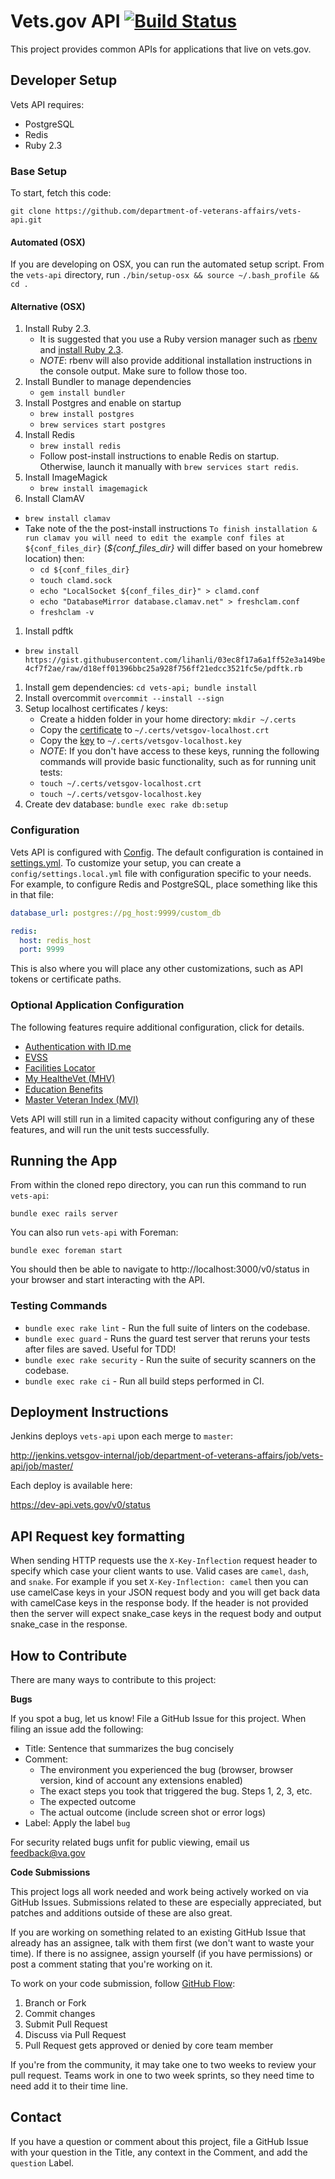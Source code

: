 # Vets.gov API [![Build Status](https://dev.vets.gov/jenkins/buildStatus/icon?job=testing/vets-api/master)](http://jenkins.vetsgov-internal/job/department-of-veterans-affairs/job/vets-api/job/master/)

This project provides common APIs for applications that live on vets.gov.

## Developer Setup

Vets API requires:
- PostgreSQL
- Redis
- Ruby 2.3

### Base Setup

To start, fetch this code:

`git clone https://github.com/department-of-veterans-affairs/vets-api.git`


#### Automated (OSX)

If you are developing on OSX, you can run the automated setup script. From
the `vets-api` directory, run `./bin/setup-osx && source ~/.bash_profile && cd .`

#### Alternative (OSX)

1. Install Ruby 2.3.
   - It is suggested that you use a Ruby version manager such as
    [rbenv](https://github.com/rbenv/rbenv#installation) and
    [install Ruby 2.3](https://github.com/rbenv/rbenv#installing-ruby-versions).
   - *NOTE*: rbenv will also provide additional installation instructions in the
    console output. Make sure to follow those too.
1. Install Bundler to manage dependencies
   - `gem install bundler`
1. Install Postgres and enable on startup
   - `brew install postgres`
   - `brew services start postgres`
1. Install Redis
   - `brew install redis`
   - Follow post-install instructions to enable Redis on startup. Otherwise,
    launch it manually with `brew services start redis`.
1. Install ImageMagick
   - `brew install imagemagick`
1. Install ClamAV
  - `brew install clamav`
  - Take note of the the post-install instructions `To finish installation & run clamav
  you will need to edit the example conf files at ${conf_files_dir}` (_${conf_files_dir}_ 
  will differ based on your homebrew location) then:
    - `cd ${conf_files_dir}`
    - `touch clamd.sock`
    - `echo "LocalSocket ${conf_files_dir}" > clamd.conf` 
    - `echo "DatabaseMirror database.clamav.net" > freshclam.conf`
    - `freshclam -v`
1. Install pdftk
  - `brew install https://gist.githubusercontent.com/lihanli/03ec8f17a6a1ff52e3a149be4cf7f2ae/raw/d18eff01396bbc25a928f756ff21edcc3521fc5e/pdftk.rb`
1. Install gem dependencies: `cd vets-api; bundle install`
1. Install overcommit `overcommit --install --sign`
1. Setup localhost certificates / keys:
   - Create a hidden folder in your home directory:  `mkdir ~/.certs`
   - Copy the [certificate][certificate] to `~/.certs/vetsgov-localhost.crt`
   - Copy the [key][key] to `~/.certs/vetsgov-localhost.key`
   - *NOTE*: If you don't have access to these keys, running the following
     commands will provide basic functionality, such as for running unit tests:
   - `touch ~/.certs/vetsgov-localhost.crt`
   - `touch ~/.certs/vetsgov-localhost.key`
1. Create dev database: `bundle exec rake db:setup`


[certificate]: https://github.com/department-of-veterans-affairs/vets.gov-team/blob/master/Products/Identity/Files_From_IDme/development-certificates/vetsgov-localhost.crt
[key]: https://github.com/department-of-veterans-affairs/vets.gov-team/blob/master/Products/Identity/Files_From_IDme/development-certificates/vetsgov-localhost.key

### Configuration

Vets API is configured with [Config](https://github.com/railsconfig/config). The
default configuration is contained in [settings.yml](config/settings.yml). To
customize your setup, you can create a `config/settings.local.yml` file with
configuration specific to your needs. For example, to configure Redis and
PostgreSQL, place something like this in that file:

```yaml
database_url: postgres://pg_host:9999/custom_db

redis:
  host: redis_host
  port: 9999
```

This is also where you will place any other customizations, such as API tokens
or certificate paths.

### Optional Application Configuration

The following features require additional configuration, click for details.
- [Authentication with ID.me](/docs/setup/authentication_with_idme.md)
- [EVSS](/docs/setup/evss.md)
- [Facilities Locator](/docs/setup/facilities_locator.md)
- [My HealtheVet (MHV)](/docs/setup/mhv.md)
- [Education Benefits](/docs/setup/edu_benefits.md)
- [Master Veteran Index (MVI)](/docs/setup/mvi.md)

Vets API will still run in a limited capacity without configuring any of these
features, and will run the unit tests successfully.

## Running the App

From within the cloned repo directory, you can run this command to run
`vets-api`:

```
bundle exec rails server
```

You can also run `vets-api` with Foreman:

```
bundle exec foreman start
```

You should then be able to navigate to http://localhost:3000/v0/status in your
browser and start interacting with the API.

### Testing Commands

- `bundle exec rake lint` - Run the full suite of linters on the codebase.
- `bundle exec guard` - Runs the guard test server that reruns your tests after
  files are saved. Useful for TDD!
- `bundle exec rake security` - Run the suite of security scanners on the codebase.
- `bundle exec rake ci` - Run all build steps performed in CI.

## Deployment Instructions

Jenkins deploys `vets-api` upon each merge to `master`:

http://jenkins.vetsgov-internal/job/department-of-veterans-affairs/job/vets-api/job/master/

Each deploy is available here:

https://dev-api.vets.gov/v0/status

## API Request key formatting

When sending HTTP requests use the `X-Key-Inflection` request header to specify
which case your client wants to use. Valid cases are `camel`, `dash`, and
`snake`. For example if you set `X-Key-Inflection: camel` then you can use
camelCase keys in your JSON request body and you will get back data with
camelCase keys in the response body. If the header is not provided then the
server will expect snake_case keys in the request body and output snake_case in
the response.

## How to Contribute

There are many ways to contribute to this project:

**Bugs**

If you spot a bug, let us know! File a GitHub Issue for this project. When
filing an issue add the following:

- Title: Sentence that summarizes the bug concisely
- Comment:
    - The environment you experienced the bug (browser, browser version, kind of
      account any extensions enabled)
    - The exact steps you took that triggered the bug. Steps 1, 2, 3, etc.
    - The expected outcome
    - The actual outcome (include screen shot or error logs)
- Label: Apply the label `bug`

For security related bugs unfit for public viewing, email us feedback@va.gov

**Code Submissions**

This project logs all work needed and work being actively worked on via GitHub
Issues. Submissions related to these are especially appreciated, but patches and
additions outside of these are also great.

If you are working on something related to an existing GitHub Issue that already
has an assignee, talk with them first (we don't want to waste your time). If
there is no assignee, assign yourself (if you have permissions) or post a
comment stating that you're working on it.

To work on your code submission, follow [GitHub Flow](https://guides.github.com/introduction/flow/):

1. Branch or Fork
1. Commit changes
1. Submit Pull Request
1. Discuss via Pull Request
1. Pull Request gets approved or denied by core team member

If you're from the community, it may take one to two weeks to review your pull
request. Teams work in one to two week sprints, so they need time to need add it
to their time line.

## Contact

If you have a question or comment about this project, file a GitHub Issue with
your question in the Title, any context in the Comment, and add the `question`
Label.
